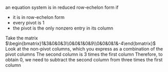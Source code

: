 an equation system is in reduced row-echelon form if
- it is in row-echelon form
- every pivot is 1
- the pivot is the only nonzero entry in its column

Take the matrix $\begin{bmatrix}1&3&0&0&3\\0&0&1&0&9\\0&0&0&1&-4\end{bmatrix}$
Look at the non-pivot columns, which you express as a combination of the pivot columns
The second column is 3 times the first column
Therefore, to obtain 0, we need to subtract the second column from three times the first column